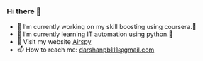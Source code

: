 ### Hi there 👋

- 🔭 I’m currently working on my skill boosting using coursera.🤔
- 🌱 I’m currently learning IT automation using python.👯 
- 💬 Visit my website [Airspy](http://airspy.tk)
- 📫 How to reach me: [darshanpb111@gmail.com](mailto:darshanpb111@gmail.com)
